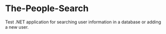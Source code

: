 # The-People-Search
Test .NET application for searching user information in a database or adding a new user. 
